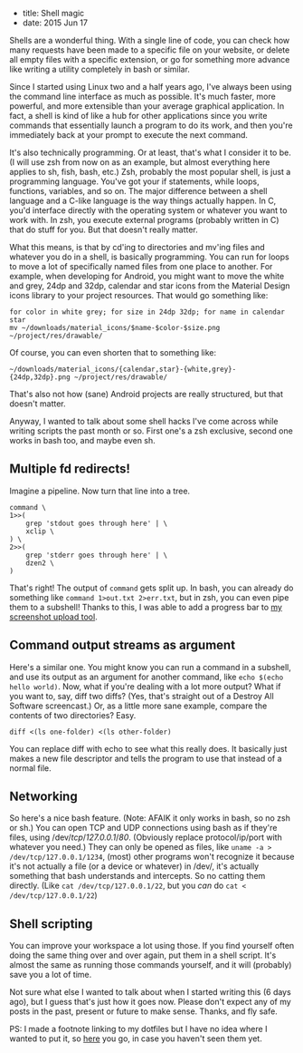 - title: Shell magic
- date: 2015 Jun 17

Shells are a wonderful thing. With a single line of code, you can check how many requests have been made to a specific
file on your website, or delete all empty files with a specific extension, or go for something more advance like writing
a utility completely in bash or similar.

Since I started using Linux two and a half years ago, I've always been using the command line interface as much as
possible. It's much faster, more powerful, and more extensible than your average graphical application. In fact, a shell
is kind of like a hub for other applications since you write commands that essentially launch a program to do its work,
and then you're immediately back at your prompt to execute the next command.

It's also technically programming. Or at least, that's what I consider it to be. (I will use zsh from now on as an
example, but almost everything here applies to sh, fish, bash, etc.) Zsh, probably the most popular shell, is just a
programming language. You've got your if statements, while loops, functions, variables, and so on. The major difference
between a shell language and a C-like language is the way things actually happen. In C, you'd interface directly with
the operating system or whatever you want to work with. In zsh, you execute external programs (probably written in C)
that do stuff for you. But that doesn't really matter.

What this means, is that by cd'ing to directories and mv'ing files and whatever you do in a shell, is basically
programming. You can run for loops to move a lot of specifically named files from one place to another. For example,
when developing for Android, you might want to move the white and grey, 24dp and 32dp, calendar and star icons from the
Material Design icons library to your project resources. That would go something like:

    for color in white grey; for size in 24dp 32dp; for name in calendar star
    mv ~/downloads/material_icons/$name-$color-$size.png ~/project/res/drawable/

Of course, you can even shorten that to something like:

    ~/downloads/material_icons/{calendar,star}-{white,grey}-{24dp,32dp}.png ~/project/res/drawable/

That's also not how (sane) Android projects are really structured, but that doesn't matter.

Anyway, I wanted to talk about some shell hacks I've come across while writing scripts the past month or so. First one's
a zsh exclusive, second one works in bash too, and maybe even sh.

Multiple fd redirects!
----------------------

Imagine a pipeline. Now turn that line into a tree.

    command \
    1>>(
        grep 'stdout goes through here' | \
        xclip \
    ) \
    2>>(
        grep 'stderr goes through here' | \
        dzen2 \
    )

That's right! The output of `command` gets split up. In bash, you can already do something like `command 1>out.txt
2>err.txt`, but in zsh, you can even pipe them to a subshell! Thanks to this, I was able to add a progress bar to [my
screenshot upload tool][screentool].

Command output streams as argument
----------------------------------

Here's a similar one. You might know you can run a command in a subshell, and use its output as an argument for another
command, like `echo $(echo hello world)`. Now, what if you're dealing with a lot more output? What if you want to, say,
diff two diffs? (Yes, that's straight out of a Destroy All Software screencast.) Or, as a little more sane example,
compare the contents of two directories? Easy.

    diff <(ls one-folder) <(ls other-folder)

You can replace diff with echo to see what this really does. It basically just makes a new file descriptor and tells the
program to use that instead of a normal file.

Networking
----------

So here's a nice bash feature. (Note: AFAIK it only works in bash, so no zsh or sh.) You can open TCP and UDP
connections using bash as if they're files, using /dev/_tcp_/_127.0.0.1_/_80_. (Obviously replace protocol/ip/port with
whatever you need.) They can only be opened as files, like `uname -a > /dev/tcp/127.0.0.1/1234`, (most) other programs
won't recognize it because it's not actually a file (or a device or whatever) in /dev/,  it's actually something that
bash understands and intercepts. So no catting them directly. (Like `cat /dev/tcp/127.0.0.1/22`, but you *can* do `cat <
/dev/tcp/127.0.0.1/22`)

Shell scripting
---------------

You can improve your workspace a lot using those. If you find yourself often doing the same thing over and over again,
put them in a shell script. It's almost the same as running those commands yourself, and it will (probably) save you a
lot of time.


Not sure what else I wanted to talk about when I started writing this (6 days ago), but I guess that's just how it goes
now. Please don't expect any of my posts in the past, present or future to make sense. Thanks, and fly safe.

PS: I made a footnote linking to my dotfiles but I have no idea where I wanted to put it, so [here][dotfiles] you go, in
case you haven't seen them yet.


[screentool]: https://github.com/Darkwater/dotfiles/blob/master/bin/screentool
[dotfiles]: https://github.com/Darkwater/dotfiles
